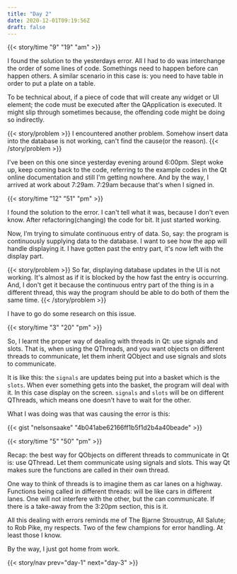 ```yaml
---
title: "Day 2"
date: 2020-12-01T09:19:56Z
draft: false
---
```


{{< story/time "9" "19" "am" >}}

I found the solution to the yesterdays error. All I had to do was interchange the order of some lines of code. Somethings need to happen before can happen others. A similar scenario in this case is: you need to have table in order to put a plate on a table.   <!--more-->

To be technical about, if a piece of code that will create any widget or UI element; the code must be executed after the QApplication is executed. It might slip through sometimes because, the offending code might be doing so indirectly. 

{{< story/problem >}} I encountered another problem. Somehow insert data into the database is not working, can't find the cause(or the reason). {{< /story/problem >}}

I've been on this one since yesterday evening around 6:00pm. Slept woke up, keep coming back to the code, referring to the example codes in the Qt online documentation and still I'm getting nowhere. 
And by the way, I arrived at work about 7:29am. 7:29am because that's when I signed in.

{{< story/time "12" "51" "pm" >}}

I found the solution to the error. I can't tell what it was, because I don't even know. After refactoring(changing) the code for bit. It just started working. 

Now, I’m trying to simulate continuous entry of data. So, say: the program is continuously supplying data to the database. I want to see how the app will handle displaying it. I have gotten past the entry part, it's now left with the display part. 

{{< story/problem >}} So far, displaying database updates in the UI is not working. It's almost as if it is blocked by the how fast the entry is occurring. And, I don't get it because the continuous entry part of the thing is in a different thread, this way the program should be able to do both of them the same time. {{< /story/problem >}} 

I have to go do some research on this issue.

{{< story/time "3" "20" "pm" >}}

So, I learnt the proper way of dealing with threads in Qt: use signals and slots. That is, when using the QThreads, and you want objects on different threads to communicate, let them inherit QObject and use signals and slots to communicate. 

It is like this: the `signals` are updates being put into a basket which is the `slots`. When ever something gets into the basket, the program will deal with it. In this case display on the screen. `signals` and `slots` will be on different QThreads, which means one doesn't have to wait for the other.

What I was doing was that was causing the error is this: 

{{< gist "nelsonsaake" "4b041abe62166ff1b5f1d2b4a40beade" >}}
	
{{< story/time "5" "50" "pm" >}}

Recap: the best way for QObjects on different threads to communicate in Qt is: use QThread. Let them communicate using signals and slots. This way Qt makes sure the functions are called in their own thread. 

One way to think of threads is to imagine them as car lanes on a highway. Functions being called in different threads: will be like cars in different lanes. One will not interfere with the other, but the can communicate. If there is a take-away from the 3:20pm section, this is it.

All this dealing with errors reminds me of The Bjarne Stroustrup, All Salute; to Rob Pike, my respects. Two of the few champions for error handling. At least those I know. 

By the way, I just got home from work. 

{{< story/nav prev="day-1" next="day-3" >}}
